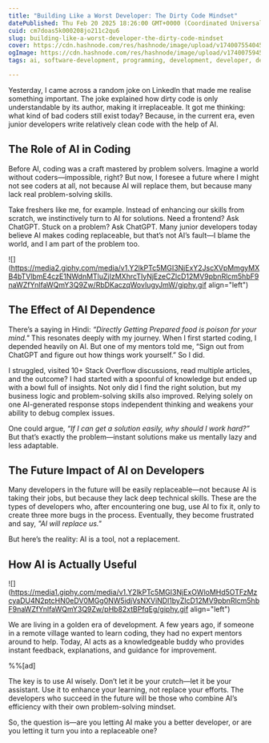```yaml
---
title: "Building Like a Worst Developer: The Dirty Code Mindset"
datePublished: Thu Feb 20 2025 18:26:00 GMT+0000 (Coordinated Universal Time)
cuid: cm7doas5k000208jo211c2qu6
slug: building-like-a-worst-developer-the-dirty-code-mindset
cover: https://cdn.hashnode.com/res/hashnode/image/upload/v1740075540456/3a7f49cb-65e4-43b6-8123-4dc8ee509068.png
ogImage: https://cdn.hashnode.com/res/hashnode/image/upload/v1740075945924/346cee49-4fa0-41cc-bdb4-b1454c18c1fb.png
tags: ai, software-development, programming, development, developer, devops, software-engineering, generative-ai, techwithrudraksh

---
```


Yesterday, I came across a random joke on LinkedIn that made me realise something important. The joke explained how dirty code is only understandable by its author, making it irreplaceable. It got me thinking: what kind of bad coders still exist today? Because, in the current era, even junior developers write relatively clean code with the help of AI.

## The Role of AI in Coding

Before AI, coding was a craft mastered by problem solvers. Imagine a world without coders—impossible, right? But now, I foresee a future where I might not see coders at all, not because AI will replace them, but because many lack real problem-solving skills.

Take freshers like me, for example. Instead of enhancing our skills from scratch, we instinctively turn to AI for solutions. Need a frontend? Ask ChatGPT. Stuck on a problem? Ask ChatGPT. Many junior developers today believe AI makes coding replaceable, but that’s not AI’s fault—I blame the world, and I am part of the problem too.

![](https://media2.giphy.com/media/v1.Y2lkPTc5MGI3NjExY2JscXVpMmgyMXB4bTVlbmE4czE1NWdnMTluZjIzMXhrcTIyNjEzeCZlcD12MV9pbnRlcm5hbF9naWZfYnlfaWQmY3Q9Zw/RbDKaczqWovIugyJmW/giphy.gif align="left")

## The Effect of AI Dependence

There’s a saying in Hindi: *“Directly Getting Prepared food is poison for your mind."* This resonates deeply with my journey. When I first started coding, I depended heavily on AI. But one of my mentors told me, “Sign out from ChatGPT and figure out how things work yourself.” So I did.

I struggled, visited 10+ Stack Overflow discussions, read multiple articles, and the outcome? I had started with a spoonful of knowledge but ended up with a bowl full of insights. Not only did I find the right solution, but my business logic and problem-solving skills also improved. Relying solely on one AI-generated response stops independent thinking and weakens your ability to debug complex issues.

One could argue, *“If I can get a solution easily, why should I work hard?”* But that’s exactly the problem—instant solutions make us mentally lazy and less adaptable.

## The Future Impact of AI on Developers

Many developers in the future will be easily replaceable—not because AI is taking their jobs, but because they lack deep technical skills. These are the types of developers who, after encountering one bug, use AI to fix it, only to create three more bugs in the process. Eventually, they become frustrated and say, *"AI will replace us."*

But here’s the reality: AI is a tool, not a replacement.

## How AI is Actually Useful

![](https://media1.giphy.com/media/v1.Y2lkPTc5MGI3NjExOWloMHd5OTFzMzcyaDU4N2ptcHN0eDV0MGg0NW5idjVsNXViNDl1byZlcD12MV9pbnRlcm5hbF9naWZfYnlfaWQmY3Q9Zw/pHb82xtBPfqEg/giphy.gif align="left")

We are living in a golden era of development. A few years ago, if someone in a remote village wanted to learn coding, they had no expert mentors around to help. Today, AI acts as a knowledgeable buddy who provides instant feedback, explanations, and guidance for improvement.

%%[ad] 

The key is to use AI wisely. Don’t let it be your crutch—let it be your assistant. Use it to enhance your learning, not replace your efforts. The developers who succeed in the future will be those who combine AI’s efficiency with their own problem-solving mindset.

So, the question is—are you letting AI make you a better developer, or are you letting it turn you into a replaceable one?